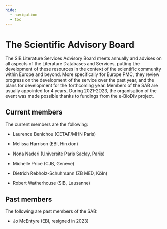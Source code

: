 ```yaml
---
hide:
  - navigation
  - toc
---
```


# The Scientific Advisory Board

The SIB Literature Services Advisory Board meets annually and advises on all aspects of the Literature Databases and Services, putting the development of these resources in the context of the scientific community within Europe and beyond. More specifically for Europe PMC, they review progress on the development of the service over the past year, and the plans for development for the forthcoming year. Members of the SAB are usually appointed for 4 years. During 2021-2023, the organisation of the event was made possible thanks to fundings from the e-BioDiv project.

## Current members

The current members are the following:

* Laurence Benichou (CETAF/MHN Paris)

* Melissa Harrison (EBI, Hinxton)

* Nona Naderi (Université Paris Saclay, Paris)

* Michelle Price (CJB, Genève)

* Dietrich Rebholz-Schuhmann (ZB MED, Köln)

* Robert Watherhouse (SIB, Lausanne)


## Past members
The following are past members of the SAB:

* Jo McEntyre (EBI, resigned in 2023)

